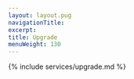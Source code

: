 ```yaml
---
layout: layout.pug
navigationTitle:
excerpt:
title: Upgrade
menuWeight: 130
---
```


{% include services/upgrade.md %}
